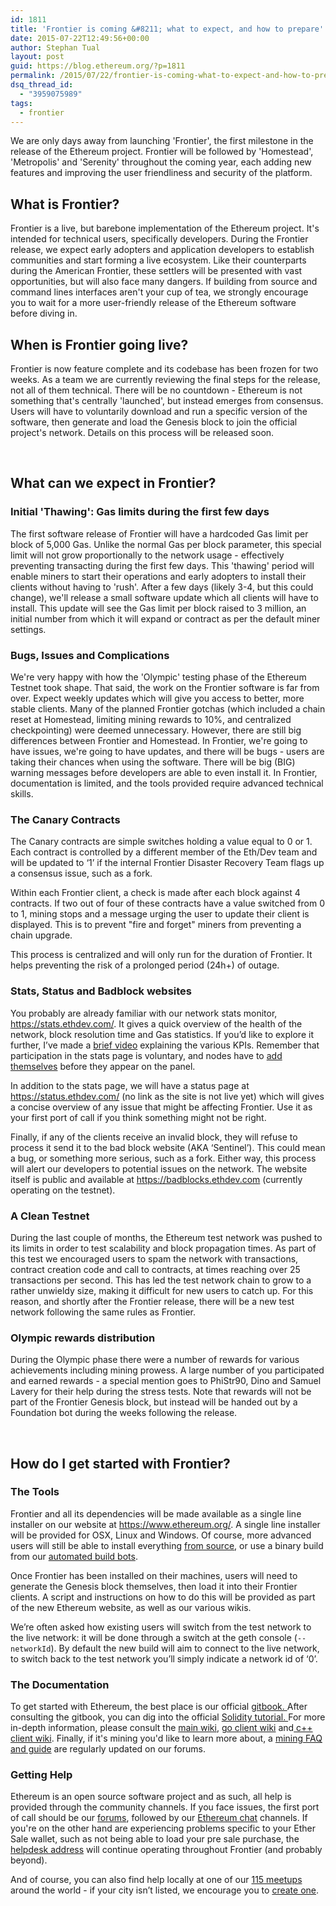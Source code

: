 ```yaml
---
id: 1811
title: 'Frontier is coming &#8211; what to expect, and how to prepare'
date: 2015-07-22T12:49:56+00:00
author: Stephan Tual
layout: post
guid: https://blog.ethereum.org/?p=1811
permalink: /2015/07/22/frontier-is-coming-what-to-expect-and-how-to-prepare/
dsq_thread_id:
  - "3959075989"
tags:
  - frontier
---
```

We are only days away from launching 'Frontier', the first milestone in the release of the Ethereum project. Frontier will be followed by 'Homestead', 'Metropolis' and 'Serenity' throughout the coming year, each adding new features and improving the user friendliness and security of the platform.


## What is Frontier?

Frontier is a live, but barebone implementation of the Ethereum project. It's intended for technical users, specifically developers. During the Frontier release, we expect early adopters and application developers to establish communities and start forming a live ecosystem. Like their counterparts during the American Frontier, these settlers will be presented with vast opportunities, but will also face many dangers. If building from source and command lines interfaces aren't your cup of tea, we strongly encourage you to wait for a more user-friendly release of the Ethereum software before diving in.

## When is Frontier going live?

Frontier is now feature complete and its codebase has been frozen for two weeks. As a team we are currently reviewing the final steps for the release, not all of them technical. There will be no countdown - Ethereum is not something that's centrally 'launched', but instead emerges from consensus. Users will have to voluntarily download and run a specific version of the software, then generate and load the Genesis block to join the official project's network. Details on this process will be released soon.

&nbsp;

## What can we expect in Frontier?

### Initial 'Thawing': Gas limits during the first few days

The first software release of Frontier will have a hardcoded Gas limit per block of 5,000 Gas. Unlike the normal Gas per block parameter, this special limit will not grow proportionally to the network usage - effectively preventing transacting during the first few days. This 'thawing' period will enable miners to start their operations and early adopters to install their clients without having to 'rush'. After a few days (likely 3-4, but this could change), we'll release a small software update which all clients will have to install. This update will see the Gas limit per block raised to 3 million, an initial number from which it will expand or contract as per the default miner settings.

### Bugs, Issues and Complications

We're very happy with how the 'Olympic' testing phase of the Ethereum Testnet took shape. That said, the work on the Frontier software is far from over. Expect weekly updates which will give you access to better, more stable clients. Many of the planned Frontier gotchas (which included a chain reset at Homestead, limiting mining rewards to 10%, and centralized checkpointing) were deemed unnecessary. However, there are still big differences between Frontier and Homestead. In Frontier, we're going to have issues, we're going to have updates, and there will be bugs - users are taking their chances when using the software. There will be big (BIG) warning messages before developers are able to even install it. In Frontier, documentation is limited, and the tools provided require advanced technical skills.

### The Canary Contracts

The Canary contracts are simple switches holding a value equal to 0 or 1. Each contract is controlled by a different member of the Eth/Dev team and will be updated to ‘1’ if the internal Frontier Disaster Recovery Team flags up a consensus issue, such as a fork.

Within each Frontier client, a check is made after each block against 4 contracts. If two out of four of these contracts have a value switched from 0 to 1, mining stops and a message urging the user to update their client is displayed. This is to prevent "fire and forget" miners from preventing a chain upgrade.

This process is centralized and will only run for the duration of Frontier. It helps preventing the risk of a prolonged period (24h+) of outage.

### Stats, Status and Badblock websites

You probably are already familiar with our network stats monitor, <a href="https://stats.ethdev.com/">https://stats.ethdev.com/</a>. It gives a quick overview of the health of the network, block resolution time and Gas statistics. If you’d like to explore it further, I’ve made a <a href="https://www.youtube.com/watch?v=kRGR_De16GU">brief video</a> explaining the various KPIs. Remember that participation in the stats page is voluntary, and nodes have to <a href="https://forum.ethereum.org/discussion/2112/how-to-add-yourself-to-the-stats-dashboard-its-not-automatic">add themselves</a> before they appear on the panel.

In addition to the stats page, we will have a status page at https://status.ethdev.com/ (no link as the site is not live yet) which will gives a concise overview of any issue that might be affecting Frontier. Use it as your first port of call if you think something might not be right.

Finally, if any of the clients receive an invalid block, they will refuse to process it send it to the bad block website (AKA ‘Sentinel’). This could mean a bug, or something more serious, such as a fork. Either way, this process will alert our developers to potential issues on the network. The website itself is public and available at <a href="https://badblocks.ethdev.com">https://badblocks.ethdev.com</a> (currently operating on the testnet).

### A Clean Testnet

During the last couple of months, the Ethereum test network was pushed to its limits in order to test scalability and block propagation times. As part of this test we encouraged users to spam the network with transactions, contract creation code and call to contracts, at times reaching over 25 transactions per second. This has led the test network chain to grow to a rather unwieldy size, making it difficult for new users to catch up. For this reason, and shortly after the Frontier release, there will be a new test network following the same rules as Frontier.

### Olympic rewards distribution

During the Olympic phase there were a number of rewards for various achievements including mining prowess. A large number of you participated and earned rewards - a special mention goes to PhiStr90, Dino and Samuel Lavery for their help during the stress tests. Note that rewards will not be part of the Frontier Genesis block, but instead will be handed out by a Foundation bot during the weeks following the release.

&nbsp;

## How do I get started with Frontier?

### The Tools

Frontier and all its dependencies will be made available as a single line installer on our website at <a href="https://www.ethereum.org/">https://www.ethereum.org/</a>. A single line installer will be provided for OSX, Linux and Windows. Of course, more advanced users will still be able to install everything <a href="https://github.com/ethereum/go-ethereum">from source</a>, or use a binary build from our <a href="https://build.ethdev.com/waterfall">automated build bots</a>.

Once Frontier has been installed on their machines, users will need to generate the Genesis block themselves, then load it into their Frontier clients. A script and instructions on how to do this will be provided as part of the new Ethereum website, as well as our various wikis.

We’re often asked how existing users will switch from the test network to the live network: it will be done through a switch at the geth console (<code>--networkId</code>). By default the new build will aim to connect to the live network, to switch back to the test network you’ll simply indicate a network id of ‘0’.

### The Documentation

To get started with Ethereum, the best place is our official <a href="http://ethereum.gitbooks.io/frontier-guide/content/">gitbook. </a>After consulting the gitbook, you can dig into the official <a href="https://github.com/ethereum/wiki/wiki/Solidity-Tutorial">Solidity tutorial. </a>For more in-depth information, please consult the <a href="https://github.com/ethereum/wiki/wiki">main wiki</a>, <a href="https://github.com/ethereum/go-ethereum/wiki">go client wiki</a> and<a href="https://github.com/ethereum/cpp-ethereum/wiki"> c++ client wiki</a>. Finally, if it's mining you'd like to learn more about, a <a href="https://forum.ethereum.org/discussion/197/mining-faq-live-updates">mining FAQ and guide</a> are regularly updated on our forums.

### Getting Help

Ethereum is an open source software project and as such, all help is provided through the community channels. If you face issues, the first port of call should be our <a href="http://forum.ethereum.org/">forums</a>, followed by our <a href="https://forum.ethereum.org/discussion/1495/chat-with-the-ethereum-community-on-skype-irc-and-gitter">Ethereum chat</a> channels. If you're on the other hand are experiencing problems specific to your Ether Sale wallet, such as not being able to load your pre sale purchase, the <a href="mailto:helpdesk@ethereum.org?subject:Issue%20with%20Ethereum%20presale%20Wallet">helpdesk address</a> will continue operating throughout Frontier (and probably beyond).

And of course, you can also find help locally at one of our <a href="http://ethereum.meetup.com/">115 meetups</a> around the world - if your city isn’t listed, we encourage you to <a href="https://forum.ethereum.org/discussion/171/how-to-start-an-ethereum-meetup-faq">create one</a>.